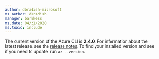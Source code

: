 ```yaml
---
author: dbradish-microsoft
ms.author: dbradish
manager: barbkess
ms.date: 04/21/2020
ms.topic: include
---
```

The current version of the Azure CLI is __2.4.0__. For information about the latest release, see the [release notes](../release-notes-azure-cli.md). To find your installed version and see if you need to update, run `az --version`.
